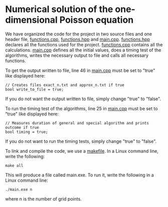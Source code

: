 # Numerical solution of the one-dimensional Poisson equation

We have organized the code for the project in two source files and one header file, [functions.cpp](https://github.com/mariaoftedahl/FYS3150/blob/main/Project_1/functions.cpp), [functions.hpp](https://github.com/mariaoftedahl/FYS3150/blob/main/Project_1/functions.hpp) and 
[main.cpp](https://github.com/mariaoftedahl/FYS3150/blob/main/Project_1/main.cpp). 
[functions.hpp](https://github.com/mariaoftedahl/FYS3150/blob/main/Project_1/functions.hpp) declares all the functions used for the project. 
[functions.cpp](https://github.com/mariaoftedahl/FYS3150/blob/main/Project_1/functions.cpp) contains all the calculations. [main.cpp](https://github.com/mariaoftedahl/FYS3150/blob/main/Project_1/main.cpp) defines all the initial values, does a timing test of the algorithms, writes the necessary output to file and calls all necessary functions.

To get the output written to file, line 46 in [main.cpp](https://github.com/mariaoftedahl/FYS3150/blob/main/Project_1/main.cpp) must be set to "true" like displayed here:

    // Creates files exact_n.txt and approx_n.txt if true
    bool write_to_file = true;

If you do not want the output written to file, simply change "true" to "false".

To run the timing test of the algorithms, line 25 in [main.cpp](https://github.com/mariaoftedahl/FYS3150/blob/main/Project_1/main.cpp) must be set to "true" like displayed here:

    // Measures duration of general and special algorithm and prints outcome if true
    bool timing = true;

If you do not want to run the timing tests, simply change "true" to "false".

To link and compile the code, we use a [makefile](https://github.com/mariaoftedahl/FYS3150/blob/main/Project_1/makefile). In a Linux command line, write the following:

    make all

This will produce a file called main.exe. To run it, write the following in a Linux command line:

    ./main.exe n
    
where n is the number of grid points. 




